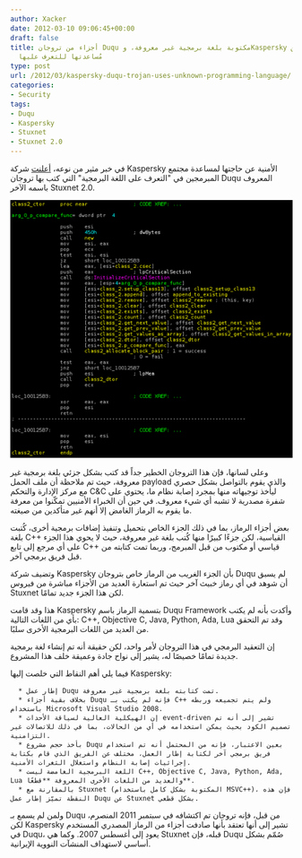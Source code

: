 ```yaml
---
author: Xacker
date: 2012-03-10 09:06:45+00:00
draft: false
title: أجزاء من تروجان Duqu مكتوبة بلغة برمجية غير معروفة، وKaspersky تطلب من المبرمجين
  مُساعدتها للتعرف عليها
type: post
url: /2012/03/kaspersky-duqu-trojan-uses-unknown-programming-language/
categories:
- Security
tags:
- Duqu
- Kaspersky
- Stuxnet
- Stuxnet 2.0
---
```


في خبر مثير من نوعه، [أعلنت](http://www.securelist.com/en/blog/667/The_Mystery_of_the_Duqu_Framework#page_top) شركة Kaspersky الأمنية عن حاجتها لمساعدة مجتمع المبرمجين في "التعرف على اللغة البرمجية" التي كتب بها تروجان Duqu المعروف باسمه الآخر Stuxnet 2.0.




[![](duqu_code.png)
](duqu_code.png)




وعلى لسانها، فإن هذا التروجان الخطير جداً قد كتب بشكل جزئي بلغة برمجية غير معروفة، حيث تم ملاحظة أن ملف الحمل payload والذي يقوم بالتواصل بشكل حصري مع مركز الإدارة والتحكم C&C ليأخذ توجيهاته منها بمجرد إصابة نظام ما، يحتوي على شفرة مصدرية لا تشبه أي شيء معروف. في حين أن الخبراء الأمنيين تمكّنوا من معرفة ما يقوم به الرماز الغامض إلا أنهم غير متأكدين من صيغته.




بعض أجزاء الرماز، بما في ذلك الجزء الخاص بتحميل وتنفيذ إضافات برمجية أخرى، كُتبت بلغة C++ القياسية، لكن جزءًا كبيرًا منها كُتب بلغة غير معروفة، حيث لا يحوي هذا الجزء على أي مرجع إلى تابع C++ قياسي أو مكتوب من قبل المبرمج، وربما تمت كتابته من قبل فريق برمجي آخر.




وتضيف شركة Kaspersky بأن الجزء الغريب من الرماز خاص بتروجان Duqu لم يسبق أن شوهد في أي رماز خبيث آخر حيث تم استعارة العديد من الأجزاء مباشرة من فيروس Stuxnet لكن هذا الجزء جديد تمامًا.




هذا وقد قامت Kaspersky بتسمية الرماز باسم Duqu Framework وأكدت بأنه لم يكتب بأي من اللغات التالية: C++, Objective C, Java, Python, Ada, Lua وقد تم التحقق من العديد من اللغات البرمجية الأخرى سلبًا.




إن التعقيد البرمجي في هذا التروجان لأمر واحد، لكن حقيقة أنه تم إنشاء لغة برمجية جديدة تمامًا خصيصًا له، يشير إلى نواح جادة وعميقة خلف هذا المشروع.




فيما يلي أهم النقاط التي خلصت إليها Kaspersky:






	  * إطار عمل Duqu تمت كتابته بلغة برمجية غير معروفة.
	  * بخلاف بقية أجزاء Duqu فإنه لم يكتب بـ C++ ولم يتم تجميعه وربطه باستخدام Microsoft Visual Studio 2008.
	  * إن الهيكلية العالية لسياقة الأحداث event-driven تشير إلى أنه تم تصميم الكود بحيث يمكن استخدامه في أي من الحالات، بما في ذلك للاتصالات غير التزامنية.
	  * بأخذ حجم مشروع Duqu بعين الاعتبار، فإنه من المحتمل أنه تم استخدام فريق برمجي آخر لكتابة إطار العمل، مختلف عن الفريق الذي قام بكتابة إجرائيات إصابة النظام واستغلال الثغرات الأمنية.
	  * اللغة البرمجية الغامضة ليست C++, Objective C, Java, Python, Ada, Lua والعديد من اللغات الأخرى المعروفة **قطعًا**.
	  * بالمقارنة مع Stuxnet (المكتوبة بشكل كامل باستخدام MSVC++)، فإن هذه النقطة تميّز إطار عمل Duqu عن Stuxnet بشكل قطعي.



ولمن لم يسمع بـ Duqu من قبل، فإنه تروجان تم اكتشافه في سبتمبر 2011 المنصرم، لكن Kaspersky تشير إلى أنها تعتقد بأنها صادفت أجزاء من الرماز المصدري المستخدم في Duqu، يعود إلى أغسطس 2007. وكما هي Stuxnet قبله، فإن Duqu صُمّم بشكل أساسي لاستهداف المنشآت النووية الإيرانية.
